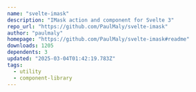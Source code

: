 ```yaml
---
name: "svelte-imask"
description: "IMask action and component for Svelte 3"
repo_url: "https://github.com/PaulMaly/svelte-imask"
author: "paulmaly"
homepage: "https://github.com/PaulMaly/svelte-imask#readme"
downloads: 1205
dependents: 3
updated: "2025-03-04T01:42:19.783Z"
tags: 
  - utility
  - component-library
---
```

